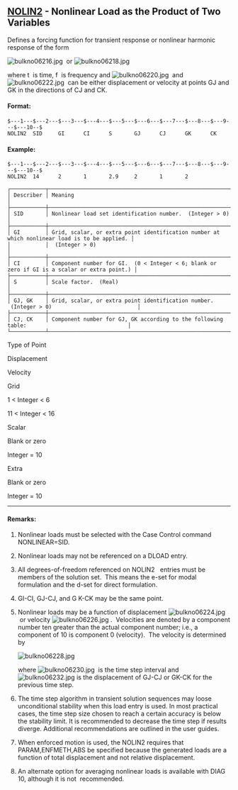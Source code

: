 ## [NOLIN2](https://help.hexagonmi.com/bundle/MSC_Nastran_2022.4/page/Nastran_Combined_Book/qrg/bulkno/TOC.NOLIN2.xhtml) - Nonlinear Load as the Product of Two Variables

Defines a forcing function for transient response or nonlinear harmonic response of the form

![bulkno06216.jpg](https://help-be.hexagonmi.com/bundle/MSC_Nastran_2022.4/page/Nastran_Combined_Book/qrg/bulkno/../../../assets/bulkno06216.jpg?_LANG=enus)  or  ![bulkno06218.jpg](https://help-be.hexagonmi.com/bundle/MSC_Nastran_2022.4/page/Nastran_Combined_Book/qrg/bulkno/../../../assets/bulkno06218.jpg?_LANG=enus)

where  t  is time,  f  is frequency and  ![bulkno06220.jpg](https://help-be.hexagonmi.com/bundle/MSC_Nastran_2022.4/page/Nastran_Combined_Book/qrg/bulkno/../../../assets/bulkno06220.jpg?_LANG=enus)  and  ![bulkno06222.jpg](https://help-be.hexagonmi.com/bundle/MSC_Nastran_2022.4/page/Nastran_Combined_Book/qrg/bulkno/../../../assets/bulkno06222.jpg?_LANG=enus)  can be either displacement or velocity at points GJ and GK in the directions of CJ and CK.

#### Format:

```nastran
$---1---$---2---$---3---$---4---$---5---$---6---$---7---$---8---$---9---$---10--$
NOLIN2  SID     GI      CI      S       GJ      CJ      GK      CK              
```
#### Example:

```nastran
$---1---$---2---$---3---$---4---$---5---$---6---$---7---$---8---$---9---$---10--$
NOLIN2  14      2       1       2.9     2       1       2                       
```
```text
┌───────────┬──────────────────────────────────────────────────────────────────────────────────────────────┐
│ Describer │ Meaning                                                                                      │
├───────────┼──────────────────────────────────────────────────────────────────────────────────────────────┤
│ SID       │ Nonlinear load set identification number.  (Integer > 0)                                     │
├───────────┼──────────────────────────────────────────────────────────────────────────────────────────────┤
│ GI        │ Grid, scalar, or extra point identification number at which nonlinear load is to be applied. │
│           │  (Integer > 0)                                                                               │
├───────────┼──────────────────────────────────────────────────────────────────────────────────────────────┤
│ CI        │ Component number for GI.  (0 < Integer < 6; blank or zero if GI is a scalar or extra point.) │
├───────────┼──────────────────────────────────────────────────────────────────────────────────────────────┤
│ S         │ Scale factor.  (Real)                                                                        │
├───────────┼──────────────────────────────────────────────────────────────────────────────────────────────┤
│ GJ, GK    │ Grid, scalar, or extra point identification number.  (Integer > 0)                           │
├───────────┼──────────────────────────────────────────────────────────────────────────────────────────────┤
│ CJ, CK    │ Component number for GJ, GK according to the following table:                                │
└───────────┴──────────────────────────────────────────────────────────────────────────────────────────────┘
```
Type of Point

Displacement

Velocity

Grid

1 < Integer < 6

11 < Integer < 16

Scalar

Blank or zero

Integer = 10

Extra

Blank or zero

Integer = 10

--------------------

#### Remarks:

1. Nonlinear loads must be selected with the Case Control command NONLINEAR=SID.

2. Nonlinear loads may not be referenced on a DLOAD entry.

3. All degrees-of-freedom referenced on NOLIN2   entries must be members of the solution set.  This means the e-set for modal formulation and the d-set for direct formulation.

4. GI-CI, GJ-CJ, and G
K-CK may be the same point.

5. Nonlinear loads may be a function of displacement  ![bulkno06224.jpg](https://help-be.hexagonmi.com/bundle/MSC_Nastran_2022.4/page/Nastran_Combined_Book/qrg/bulkno/../../../assets/bulkno06224.jpg?_LANG=enus)  or velocity  ![bulkno06226.jpg](https://help-be.hexagonmi.com/bundle/MSC_Nastran_2022.4/page/Nastran_Combined_Book/qrg/bulkno/../../../assets/bulkno06226.jpg?_LANG=enus) .  Velocities are denoted by a component number ten greater than the actual component number; i.e., a component of 10 is component 0 (velocity).  The velocity is determined by

     ![bulkno06228.jpg](https://help-be.hexagonmi.com/bundle/MSC_Nastran_2022.4/page/Nastran_Combined_Book/qrg/bulkno/../../../assets/bulkno06228.jpg?_LANG=enus)  

     where  ![bulkno06230.jpg](https://help-be.hexagonmi.com/bundle/MSC_Nastran_2022.4/page/Nastran_Combined_Book/qrg/bulkno/../../../assets/bulkno06230.jpg?_LANG=enus)  is the time step interval and  ![bulkno06232.jpg](https://help-be.hexagonmi.com/bundle/MSC_Nastran_2022.4/page/Nastran_Combined_Book/qrg/bulkno/../../../assets/bulkno06232.jpg?_LANG=enus) is the displacement of GJ-CJ or GK-CK for the previous time step.

6. The time step algorithm in transient solution sequences may loose unconditional stability when this load entry is used. In most practical cases, the time step size chosen to reach a certain accuracy is below the stability limit. It is recommended to decrease the time step if results diverge. Additional recommendations are outlined in the user guides.

7. When enforced motion is used, the NOLIN2 requires that PARAM,ENFMETH,ABS be specified because the generated loads are a function of total displacement and not relative displacement.

8. An alternate option for averaging nonlinear loads is available with DIAG 10, although it is  not  recommended.

